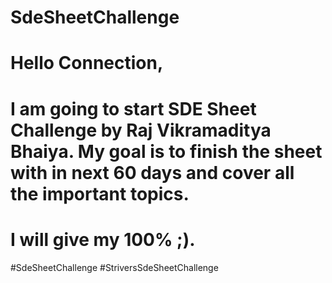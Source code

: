 # SdeSheetChallenge
# Hello Connection,
# I am going to start SDE Sheet Challenge by Raj Vikramaditya Bhaiya. My goal is to finish the sheet with in next 60 days and cover all the important topics.
# I will give my 100% ;).
#SdeSheetChallenge #StriversSdeSheetChallenge
